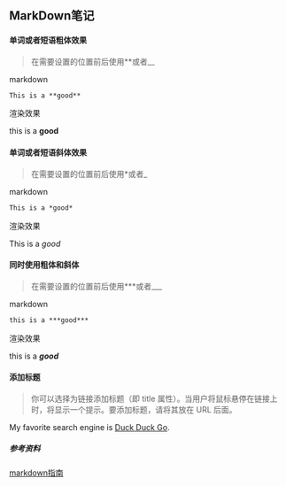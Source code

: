 ## MarkDown笔记

#### 单词或者短语粗体效果

> 在需要设置的位置前后使用**或者__

markdown

```markdown
This is a **good**
```

渲染效果

this is a **good**

#### 单词或者短语斜体效果

> 在需要设置的位置前后使用*或者_

markdown

```markdown
This is a *good*
```

渲染效果

This is a *good*

#### 同时使用粗体和斜体

> 在需要设置的位置前后使用***或者___

markdown

```markdown
this is a ***good***
```

渲染效果

this is a ***good***

#### 添加标题

  > 你可以选择为链接添加标题（即 title 属性）。当用户将鼠标悬停在链接上时，将显示一个提示。要添加标题，请将其放在 URL 后面。

My favorite search engine is [Duck Duck Go](https://duckduckgo.com "The best search engine for privacy").

##### 参考资料

[markdown指南](https://www.markdown.xyz/extended-syntax/)